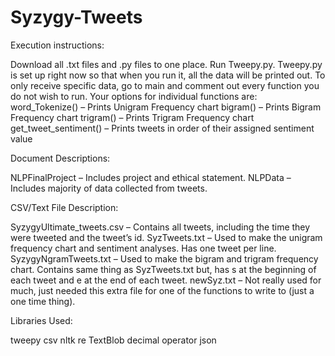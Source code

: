 # Syzygy-Tweets

Execution instructions:

Download all .txt files and .py files to one place. Run Tweepy.py. Tweepy.py is set up right now so that when you run it, all the data will be printed out. To only receive specific data, go to main and comment out every function you do not wish to run. Your options for individual functions are: 
word_Tokenize() – Prints Unigram Frequency chart
bigram() – Prints Bigram Frequency chart
trigram() – Prints Trigram Frequency chart
get_tweet_sentiment() – Prints tweets in order of their assigned sentiment value

Document Descriptions:

NLPFinalProject – Includes project and ethical statement.
NLPData – Includes majority of data collected from tweets.

CSV/Text File Description:

SyzygyUltimate_tweets.csv – Contains all tweets, including the time they were tweeted and the tweet’s id.
SyzTweets.txt – Used to make the unigram frequency chart and sentiment analyses. Has one tweet per line.
SyzygyNgramTweets.txt – Used to make the bigram and trigram frequency chart. Contains same thing as SyzTweets.txt but, has s at the beginning of each tweet and e at the end of each tweet.
newSyz.txt – Not really used for much, just needed this extra file for one of the functions to write to (just a one time thing).

Libraries Used:

tweepy
csv
nltk
re
TextBlob
decimal
operator
json

